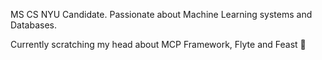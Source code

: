 MS CS NYU Candidate. Passionate about Machine Learning systems and Databases. 

Currently scratching my head about MCP Framework, Flyte and Feast 🤔




